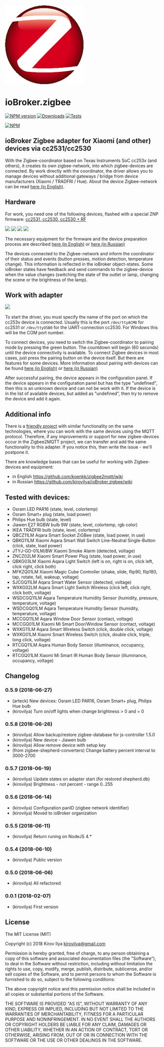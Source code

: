 ![Logo](admin/zigbee.png)
# ioBroker.zigbee

[![NPM version](http://img.shields.io/npm/v/iobroker.zigbee.svg)](https://www.npmjs.com/package/iobroker.zigbee)
[![Downloads](https://img.shields.io/npm/dm/iobroker.zigbee.svg)](https://www.npmjs.com/package/iobroker.zigbee)
[![Tests](https://travis-ci.org/ioBroker/ioBroker.zigbee.svg?branch=master)](https://travis-ci.org/ioBroker/ioBroker.zigbee)

[![NPM](https://nodei.co/npm/iobroker.zigbee.png?downloads=true)](https://nodei.co/npm/iobroker.zigbee/)

## ioBroker Zigbee adapter for Xiaomi (and other) devices via cc2531/cc2530

With the Zigbee-coordinator based on Texas Instruments SoC cc253x (and others), it creates its own zigbee-network, into which zigbee-devices are connected. By work directly with the coordinator, the driver allows you to manage devices without additional gateways / bridge from device manufacturers (Xiaomi / TRADFRI / Hue). About the device Zigbee-network can be read [here (in English)](https://github.com/Koenkk/zigbee2mqtt/wiki/ZigBee-network).

## Hardware

For work, you need one of the following devices, flashed with a special ZNP firmware: [cc2531, cc2530, cc2530 + RF](https://github.com/Koenkk/zigbee2mqtt/wiki/Supported-sniffer-devices#zigbee-coordinator)

<span><img src="https://ae01.alicdn.com/kf/HTB1Httue3vD8KJjSsplq6yIEFXaJ/Wireless-Zigbee-CC2531-Sniffer-Bare-Board-Packet-Protocol-Analyzer-Module-USB-Interface-Dongle-Capture-Packet.jpg_640x640.jpg" width="100"></span>
<span><img src="http://img.dxcdn.com/productimages/sku_429478_2.jpg" width="100"></span>
<span><img src="http://img.dxcdn.com/productimages/sku_429601_2.jpg" width="100"></span>
<span><img src="https://ae01.alicdn.com/kf/HTB1zAA5QVXXXXahapXXq6xXFXXXu/RF-TO-USB-CC2530-CC2591-RF-switch-USB-transparent-serial-data-transmission-equipment.jpg_640x640.jpg" width="100"></span>

The necessary equipment for the firmware and the device preparation process are described [here (in English)](https://github.com/Koenkk/zigbee2mqtt/wiki/Getting-started) or [here (in Russian)](https://github.com/kirovilya/ioBroker.zigbee/wiki/%D0%9F%D1%80%D0%BE%D1%88%D0%B8%D0%B2%D0%BA%D0%B0)

The devices connected to the Zigbee-network and inform the coordinator of their status and events (button presses, motion detection, temperature change). This information is reflected in the ioBroker object-states. Some ioBroker states have feedback and send commands to the zigbee-device when the value changes (switching the state of the outlet or lamp, changing the scene or the brightness of the lamp).

## Work with adapter

![](https://raw.githubusercontent.com/kirovilya/files/master/config.PNG)

To start the driver, you must specify the name of the port on which the cc253x device is connected. Usually this is the port `/dev/ttyACM0` for cc2531 or `/dev/ttyUSB0` for the UART-connection cc2530. For Windows this will be the COM port number.

To connect devices, you need to switch the Zigbee-coordinator to pairing mode by pressing the green button. The countdown will begin (60 seconds) until the device connectivity is available.
To connect Zigbee devices in most cases, just press the pairing button on the device itself. But there are features for some devices. More information about pairing with devices can be found [here (in English)](https://github.com/Koenkk/zigbee2mqtt/wiki/Pairing-devices) or [here (in Russian)](https://github.com/kirovilya/ioBroker.zigbee/wiki#%D0%9F%D0%BE%D0%B4%D0%B4%D0%B5%D1%80%D0%B6%D0%B8%D0%B2%D0%B0%D0%B5%D0%BC%D1%8B%D0%B5-%D1%83%D1%81%D1%82%D1%80%D0%BE%D0%B9%D1%81%D1%82%D0%B2%D0%B0)

After successful pairing, the device appears in the configuration panel. If the device appears in the configuration panel but has the type "undefined", then this is an unknown device and can not be work with it. If the device is in the list of available devices, but added as "undefined", then try to remove the device and add it again.

## Additional info

There is a [friendly project](https://github.com/koenkk/zigbee2mqtt) with similar functionality on the same technologies, where you can work with the same devices using the MQTT protocol. Therefore, if any improvements or support for new zigbee-devices occur in the Zigbee2MQTT project, we can transfer and add the same functionality to this adapter. If you notice this, then write the issue - we'll postpone it.

There are knowledge bases that can be useful for working with Zigbee-devices and equipment:
* in English https://github.com/koenkk/zigbee2mqtt/wiki
* in Russian https://github.com/kirovilya/ioBroker.zigbee/wiki

## Tested with devices:

* Osram LED PAR16 (state, level, colortemp)
* Osram Smart+ plug (state, load power)
* Philips Hue bulb (state, level)
* Jiawen E27 RGBW bulb 9W (state, level, colortemp, rgb color)
* IKEA TRÅDFRI bulb (state, level, colortemp)
* QBCZ11LM Aqara Smart Socket ZiGBee (state, load power, in use)
* QBKG11LM Xiaomi Aqara Smart Wall Switch Line-Neutral Single-Button (click, state, load power)
* JTYJ-GD-01LM/BW Xiaomi Smoke Alarm (detected, voltage)
* ZNCZ02LM Xiaomi Smart Power Plug (state, load power, in use)
* QBKG03LM Xiaomi Aqara Light Switch (left is on, right is on, click left, click right, click both)
* MFKZQ01LM Xiaomi Magic Cube Controller (shake, slide, flip90, flip180, tap, rotate, fall, wakeup, voltage)
* SJCGQ11LM Aqara Smart Water Sensor (detected, voltage)
* WXKG02LM Aqara Smart Light Switch Wireless (click left, click right, click both, voltage)
* WSDCGQ11LM Aqara Temperature Humidity Sensor (humidity, pressure, temperature, voltage)
* WSDCGQ01LM Aqara Temperature Humidity Sensor (humidity, temperature, voltage)
* MCCGQ11LM Aqara Window Door Sensor (contact, voltage)
* MCCGQ01LM Xiaomi Mi Smart Door/Window Sensor (contact, voltage)
* WXKG11LM Aqara Smart Wireless Switch (click, double click, voltage)
* WXKG01LM Xiaomi Smart Wireless Switch (click, double click, triple, long click, voltage)
* RTCGQ11LM Aqara Human Body Sensor (illuminance, occupancy, voltage)
* RTCGQ01LM Xiaomi Mi Smart IR Human Body Sensor (illuminance, occupancy, voltage)


## Changelog

### 0.5.9 (2018-06-27)
* (arteck) New devices: Osram LED PAR16, Osram Smart+ plug, Philips Hue bulb
* (kirovilya) Turn on/off lights when change brightness > 0 and = 0

### 0.5.8 (2018-06-26)
* (kirovilya) Allow backup/restore zigbee-database for js-controller 1.5.0
* (kirovilya) New device - Jiawen bulb
* (kirovilya) Allow remove device with setup key
* (from zigbee-shepherd-converters) Change battery percent interval to 3000-2700

### 0.5.7 (2018-06-19)
* (kirovilya) Update states on adapter start (for restored shepherd.db)
* (kirovilya) Brightness - not percent - range 0..255

### 0.5.6 (2018-06-14)
* (kirovilya) Configuration panID (zigbee network identifier)
* (kirovilya) Moved to ioBroker organization

### 0.5.5 (2018-06-11)
* (kirovilya) Return runing on NodeJS 4.*

### 0.5.4 (2018-06-10)
* (kirovilya) Public version

### 0.5.0 (2018-06-06)
* (kirovilya) All refactored

### 0.0.1 (2018-02-07)
* (kirovilya) First version


## License
The MIT License (MIT)

Copyright (c) 2018 Kirov Ilya <kirovilya@gmail.com>

Permission is hereby granted, free of charge, to any person obtaining a copy
of this software and associated documentation files (the "Software"), to deal
in the Software without restriction, including without limitation the rights
to use, copy, modify, merge, publish, distribute, sublicense, and/or sell
copies of the Software, and to permit persons to whom the Software is
furnished to do so, subject to the following conditions:

The above copyright notice and this permission notice shall be included in
all copies or substantial portions of the Software.

THE SOFTWARE IS PROVIDED "AS IS", WITHOUT WARRANTY OF ANY KIND, EXPRESS OR
IMPLIED, INCLUDING BUT NOT LIMITED TO THE WARRANTIES OF MERCHANTABILITY,
FITNESS FOR A PARTICULAR PURPOSE AND NONINFRINGEMENT. IN NO EVENT SHALL THE
AUTHORS OR COPYRIGHT HOLDERS BE LIABLE FOR ANY CLAIM, DAMAGES OR OTHER
LIABILITY, WHETHER IN AN ACTION OF CONTRACT, TORT OR OTHERWISE, ARISING FROM,
OUT OF OR IN CONNECTION WITH THE SOFTWARE OR THE USE OR OTHER DEALINGS IN
THE SOFTWARE.
